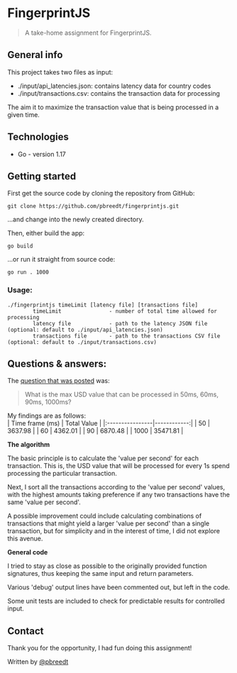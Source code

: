 # FingerprintJS
> A take-home assignment for FingerprintJS.

## General info
This project takes two files as input:
- ./input/api_latencies.json: contains latency data for country codes
- ./input/transactions.csv: contains the transaction data for processing

The aim it to maximize the transaction value that is being processed in a given time.

## Technologies
* Go - version 1.17

## Getting started
First get the source code by cloning the repository from GitHub:

```git clone https://github.com/pbreedt/fingerprintjs.git```

...and change into the newly created directory.

Then, either build the app:

```go build```

...or run it straight from source code:

```go run . 1000```

### Usage:
```
./fingerprintjs timeLimit [latency file] [transactions file]  
        timeLimit               - number of total time allowed for processing  
        latency file            - path to the latency JSON file (optional: default to ./input/api_latencies.json)  
        transactions file       - path to the transactions CSV file (optional: default to ./input/transactions.csv)  
```

## Questions & answers:
The [question that was posted](https://gist.github.com/Valve/70d01f51885b4d0cdfeea1a576a23850) was:  
> What is the max USD value that can be processed in 50ms, 60ms, 90ms, 1000ms?

My findings are as follows:  
| Time frame (ms) | Total Value |
|:----------------|------------:|
| 50              |     3637.98 |
| 60              |     4362.01 |
| 90              |     6870.48 |
| 1000            |    35471.81 |

__The algorithm__

The basic principle is to calculate the 'value per second' for each transaction.  This is, the USD value that will be processed for every 1s spend processing the particular transaction.

Next, I sort all the transactions according to the 'value per second' values, with the highest amounts taking preference if any two transactions have the same 'value per second'.  

A possible improvement could include calculating combinations of transactions that might yield a larger 'value per second' than a single transaction, but for simplicity and in the interest of time, I did not explore this avenue.

__General code__

I tried to stay as close as possible to the originally provided function signatures, thus keeping the same input and return parameters.

Various 'debug' output lines have been commented out, but left in the code.

Some unit tests are included to check for predictable results for controlled input.  

## Contact

Thank you for the opportunity, I had fun doing this assignment!

Written by [@pbreedt](mailto:petrus.breedt@gmail.com)